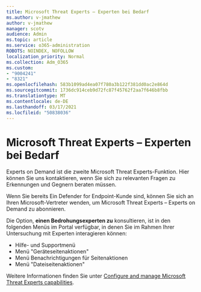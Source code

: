 ```yaml
---
title: Microsoft Threat Experts – Experten bei Bedarf
ms.author: v-jmathew
author: v-jmathew
manager: scotv
audience: Admin
ms.topic: article
ms.service: o365-administration
ROBOTS: NOINDEX, NOFOLLOW
localization_priority: Normal
ms.collection: Adm_O365
ms.custom:
- "9004241"
- "8321"
ms.openlocfilehash: 583b1099ad4ea07f780a3b122f381dd0ac2e864d
ms.sourcegitcommit: 1736dc914ceb9d72fc87f45762f2aa7f646b8fbb
ms.translationtype: MT
ms.contentlocale: de-DE
ms.lasthandoff: 03/17/2021
ms.locfileid: "50838036"
---
```

# <a name="microsoft-threat-experts---experts-on-demand"></a>Microsoft Threat Experts – Experten bei Bedarf

Experts on Demand ist die zweite Microsoft Threat Experts-Funktion. Hier können Sie uns kontaktieren, wenn Sie sich zu relevanten Fragen zu Erkennungen und Gegnern beraten müssen.

Wenn Sie bereits Ein Defender for Endpoint-Kunde sind, können Sie sich an Ihren Microsoft-Vertreter wenden, um Microsoft Threat Experts – Experts on Demand zu abonnieren.

Die Option, **einen Bedrohungsexperten zu** konsultieren, ist in den folgenden Menüs im Portal verfügbar, in denen Sie im Rahmen Ihrer Untersuchung mit Experten interagieren können:

- Hilfe- und Supportmenü
- Menü "Geräteseitenaktionen"
- Menü Benachrichtigungen für Seitenaktionen
- Menü "Dateiseitenaktionen"

Weitere Informationen finden Sie unter [Configure and manage Microsoft Threat Experts capabilities](https://docs.microsoft.com/windows/security/threat-protection/microsoft-defender-atp/configure-microsoft-threat-experts).
